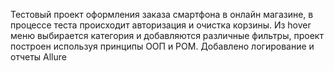 Тестовый проект оформления заказа смартфона в онлайн магазине, в процессе теста происходит авторизация и очистка корзины. 
Из hover меню выбирается категория и добавляются различные фильтры, проект построен используя принципы ООП и POM.
Добавлено логирование и отчеты Allure
